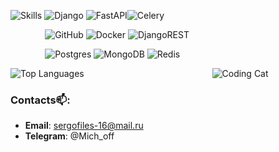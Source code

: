 
![Skills](https://skillicons.dev/icons?i=py) ![Django](https://img.shields.io/badge/django-%23092E20.svg?style=for-the-badge&logo=django&logoColor=white) ![FastAPI](https://img.shields.io/badge/FastAPI-005571?style=for-the-badge&logo=fastapi)![Celery](https://img.shields.io/badge/celery-%23a9cc54.svg?style=for-the-badge&logo=celery&logoColor=ddf4a4)

&nbsp;&nbsp;&nbsp;&nbsp;&nbsp;&nbsp;&nbsp;&nbsp;&nbsp;&nbsp;&nbsp;&nbsp;&nbsp;&nbsp;![GitHub](https://img.shields.io/badge/github-%23121011.svg?style=for-the-badge&logo=github&logoColor=white) ![Docker](https://img.shields.io/badge/docker-%230db7ed.svg?style=for-the-badge&logo=docker&logoColor=white) ![DjangoREST](https://img.shields.io/badge/DJANGO-REST-ff1709?style=for-the-badge&logo=django&logoColor=white&color=ff1709&labelColor=gray)

&nbsp;&nbsp;&nbsp;&nbsp;&nbsp;&nbsp;&nbsp;&nbsp;&nbsp;&nbsp;&nbsp;&nbsp;&nbsp;&nbsp;![Postgres](https://img.shields.io/badge/postgres-%23316192.svg?style=for-the-badge&logo=postgresql&logoColor=white) ![MongoDB](https://img.shields.io/badge/MongoDB-%234ea94b.svg?style=for-the-badge&logo=mongodb&logoColor=white)	![Redis](https://img.shields.io/badge/redis-%23DD0031.svg?style=for-the-badge&logo=redis&logoColor=white)

![Top Languages](https://github-readme-stats.vercel.app/api/top-langs/?username=SerMichbboy&layout=compact&theme=radical) &nbsp;&nbsp;&nbsp;&nbsp;&nbsp;&nbsp;&nbsp;&nbsp;&nbsp;&nbsp;&nbsp;&nbsp;&nbsp;&nbsp;&nbsp;&nbsp;&nbsp;&nbsp;&nbsp;&nbsp;&nbsp;&nbsp;&nbsp;&nbsp;&nbsp;&nbsp;&nbsp;&nbsp;&nbsp;&nbsp;&nbsp;&nbsp;&nbsp;&nbsp;&nbsp;&nbsp;&nbsp;&nbsp;&nbsp;&nbsp;&nbsp;&nbsp;&nbsp;&nbsp;&nbsp;&nbsp;&nbsp;&nbsp;&nbsp;&nbsp;&nbsp;![Coding Cat](https://media.tenor.com/sbfBfp3FeY8AAAAj/oia-uia.gif)
 

### Contacts📫:
- **Email**: sergofiles-16@mail.ru
- **Telegram**: @Mich_off
